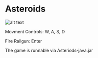 # Asteroids  



![alt text][screenshot]


Movment Controls: W, A, S, D

Fire Railgun: Enter

The game is runnable via Asteriods-java.jar

[screenshot]:https://imgur.com/NvM2V5W
